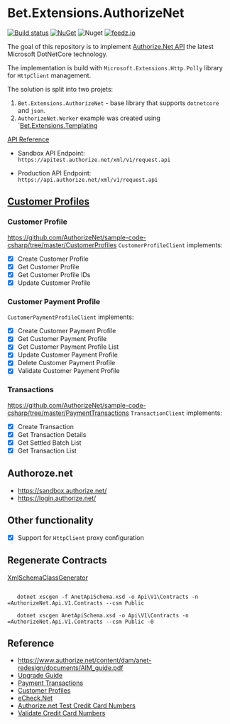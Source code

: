 # Bet.Extensions.AuthorizeNet

[![Build status](https://ci.appveyor.com/api/projects/status/62hg47fx8erd9rw4/branch/master?svg=true)](https://ci.appveyor.com/project/kdcllc/bet-extensions-authorizenet/branch/master)
[![NuGet](https://img.shields.io/nuget/v/Bet.Extensions.AuthorizeNet.svg)](https://www.nuget.org/packages?q=Bet.Extensions.AuthorizeNet)
![Nuget](https://img.shields.io/nuget/dt/Bet.Extensions.AuthorizeNet)
[![feedz.io](https://img.shields.io/badge/endpoint.svg?url=https://f.feedz.io/kdcllc/kdcllc/shield/Bet.Extensions.AuthorizeNet/latest)](https://f.feedz.io/kdcllc/kdcllc/packages/Bet.Extensions.AuthorizeNet/latest/download)

The goal of this repository is to implement [Authorize.Net API](https://developer.authorize.net/api/upgrade_guide.html#aim) the latest Microsoft DotNetCore technology.

The implementation is build with `Microsoft.Extensions.Http.Polly` library for `HttpClient` management.

The solution is split into two projets:
1. `Bet.Extensions.AuthorizeNet` - base library that supports `dotnetcore` and `json`.
2. `AuthorizeNet.Worker` example was created using `[Bet.Extensions.Templating](https://github.com/kdcllc/Bet.Extensions.Templating)


[API Reference](https://developer.authorize.net/api/reference/index.html#apireferenceheader)

- Sandbox API Endpoint: `https://apitest.authorize.net/xml/v1/request.api`

- Production API Endpoint: `https://api.authorize.net/xml/v1/request.api`

## [Customer Profiles](https://developer.authorize.net/api/reference/features/customer_profiles.html)


### Customer Profile
https://github.com/AuthorizeNet/sample-code-csharp/tree/master/CustomerProfiles
`CustomerProfileClient` implements:
- [x] Create Customer Profile
- [x] Get Customer Profile
- [x] Get Customer Profile IDs
- [x] Update Customer Profile

### Customer Payment Profile
`CustomerPaymentProfileClient` implements:
- [x] Create Customer Payment Profile
- [x] Get Customer Payment Profile 
- [x] Get Customer Payment Profile List
- [x] Update Customer Payment Profile
- [x] Delete Customer Payment Profile 
- [x] Validate Customer Payment Profile

### Transactions
https://github.com/AuthorizeNet/sample-code-csharp/tree/master/PaymentTransactions
`TransactionClient` implements:
- [x] Create Transaction
- [x] Get Transaction Details
- [x] Get Settled Batch List
- [x] Get Transaction List

## Authoroze.net

- https://sandbox.authorize.net/
- https://login.authorize.net/

## Other functionality

- [x] Support for `HttpClient` proxy configuration

## Regenerate Contracts

[XmlSchemaClassGenerator](https://github.com/mganss/XmlSchemaClassGenerator)

```dotnetcli

   dotnet xscgen -f AnetApiSchema.xsd -o Api\V1\Contracts -n =AuthorizeNet.Api.V1.Contracts --csm Public

   dotnet xscgen AnetApiSchema.xsd -o Api\V1\Contracts -n =AuthorizeNet.Api.V1.Contracts --csm Public -0

```

## Reference

- https://www.authorize.net/content/dam/anet-redesign/documents/AIM_guide.pdf
- [Upgrade Guide](https://developer.authorize.net/api/upgrade_guide.html)
- [Payment Transactions](https://developer.authorize.net/api/reference/features/payment_transactions.html)
- [Customer Profiles](https://developer.authorize.net/api/reference/features/customer_profiles.html)
- [eCheck.Net](https://developer.authorize.net/api/reference/features/echeck.html)
- [Authorize.net Test Credit Card Numbers](https://www.leadcommerce.com/support-articles/authorize.net-test-credit-card-numbers.html)
- [Validate Credit Card Numbers](https://www.oreilly.com/library/view/regular-expressions-cookbook/9781449327453/ch04s20.html)